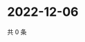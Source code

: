 # 2022-12-06

共 0 条

<!-- BEGIN WEIBO -->
<!-- 最后更新时间 Tue Dec 06 2022 23:01:02 GMT+0800 (China Standard Time) -->

<!-- END WEIBO -->
